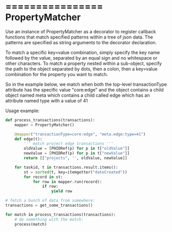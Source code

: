 ================
PropertyMatcher
================

Use an instance of PropertyMatcher as a decorator to register callback functions
that match specified patterns within a tree of json data.  The patterns are
specified as string arguments to the decorator declaration.

To match a specific key=value combination, simply specify the key name followed
by the value, separated by an equal sign and no whitespace or other characters.
To match a property nested within a sub-object, specify the path to the object
separated by dots, then a colon, then a key=value combination for the property
you want to match.

So in the example below, we match when both the top-level transactionType attribute
has the specific value "core:edge" and the object contains a child object named meta which contains a child called edge which has an attribute named type with a
value of 41

Usage example:

```python
def process_transactions(transactions):
    mapper = PropertyMatcher()

    @mapper("transactionType=core:edge", "meta.edge:type=41")
    def edge(t):
        ''' match project edge transactions '''
        oldValue = [PHIDRef(p) for p in t["oldValue"]]
        newValue = [PHIDRef(p) for p in t["newValue"]]
        return [["projects", '', oldValue, newValue]]

    for taskid, t in transactions.result.items():
        st = sorted(t, key=itemgetter("dateCreated"))
        for record in st:
            for row in mapper.run(record):
                if row:
                    yield row

# fetch a bunch of data from somewhere:
transactions = get_some_transactions()

for match in process_transactions(transactions):
    # do something with the match:
    process(match)

```